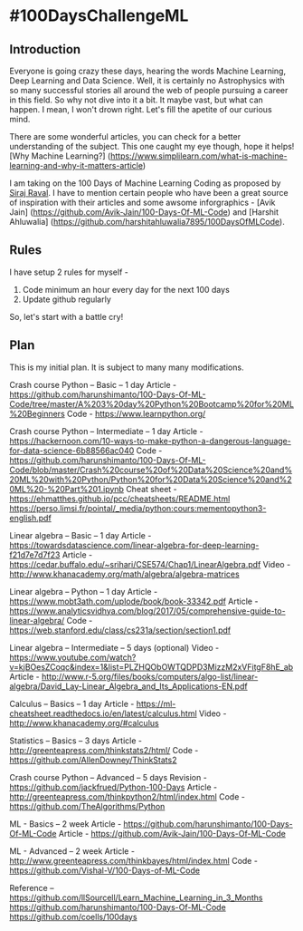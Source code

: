 # #100DaysChallengeML

## Introduction
Everyone is going crazy these days, hearing the words Machine Learning, Deep Learning and Data Science. Well, it is certainly no Astrophysics with so many successful stories all around the web of people pursuing a career in this field. So why not dive into it a bit. It maybe vast, but what can happen. I mean, I won't drown right. Let's fill the apetite of our curious mind.

There are some wonderful articles, you can check for a better understanding of the subject. This one caught my eye though, hope it helps! [Why Machine Learning?] (https://www.simplilearn.com/what-is-machine-learning-and-why-it-matters-article)


I am taking on the 100 Days of Machine Learning Coding as proposed by [Siraj Raval](https://github.com/llSourcell). I have to mention certain people who have been a great source of inspiration with their articles and some awsome inforgraphics - [Avik Jain] (https://github.com/Avik-Jain/100-Days-Of-ML-Code) and [Harshit Ahluwalia] (https://github.com/harshitahluwalia7895/100DaysOfMLCode).

## Rules
I have setup 2 rules for myself - 
1. Code minimum an hour every day for the next 100 days
2. Update github regularly

So, let's start with a battle cry!

## Plan
This is my initial plan. It is subject to many many modifications.

Crash course Python – Basic – 1 day
Article - https://github.com/harunshimanto/100-Days-Of-ML-Code/tree/master/A%203%20day%20Python%20Bootcamp%20for%20ML%20Beginners
Code - https://www.learnpython.org/

Crash course Python – Intermediate – 1 day
Article - https://hackernoon.com/10-ways-to-make-python-a-dangerous-language-for-data-science-6b88566ac040
Code - https://github.com/harunshimanto/100-Days-Of-ML-Code/blob/master/Crash%20course%20of%20Data%20Science%20and%20ML%20with%20Python/Python%20for%20Data%20Science%20and%20ML%20-%20Part%201.ipynb
Cheat sheet - https://ehmatthes.github.io/pcc/cheatsheets/README.html
https://perso.limsi.fr/pointal/_media/python:cours:mementopython3-english.pdf

Linear algebra – Basic – 1 day
Article - https://towardsdatascience.com/linear-algebra-for-deep-learning-f21d7e7d7f23
Article - https://cedar.buffalo.edu/~srihari/CSE574/Chap1/LinearAlgebra.pdf
Video - http://www.khanacademy.org/math/algebra/algebra-matrices

Linear algebra – Python – 1 day
Article - https://www.mobt3ath.com/uplode/book/book-33342.pdf
Article - https://www.analyticsvidhya.com/blog/2017/05/comprehensive-guide-to-linear-algebra/
Code - https://web.stanford.edu/class/cs231a/section/section1.pdf

Linear algebra – Intermediate – 5 days (optional)
Video - https://www.youtube.com/watch?v=kjBOesZCoqc&index=1&list=PLZHQObOWTQDPD3MizzM2xVFitgF8hE_ab
Article - http://www.r-5.org/files/books/computers/algo-list/linear-algebra/David_Lay-Linear_Algebra_and_Its_Applications-EN.pdf

Calculus – Basics – 1 day
Article - https://ml-cheatsheet.readthedocs.io/en/latest/calculus.html
Video - http://www.khanacademy.org/#calculus

Statistics – Basics – 3 days
Article - http://greenteapress.com/thinkstats2/html/
Code - https://github.com/AllenDowney/ThinkStats2

Crash course Python – Advanced – 5 days
Revision - https://github.com/jackfrued/Python-100-Days
Article - http://greenteapress.com/thinkpython2/html/index.html
Code - https://github.com/TheAlgorithms/Python

ML - Basics – 2 week
Article - https://github.com/harunshimanto/100-Days-Of-ML-Code
Article - https://github.com/Avik-Jain/100-Days-Of-ML-Code

ML - Advanced – 2 week
Article - http://www.greenteapress.com/thinkbayes/html/index.html
Code - https://github.com/Vishal-V/100-Days-of-ML-Code


Reference – 
https://github.com/llSourcell/Learn_Machine_Learning_in_3_Months
https://github.com/harunshimanto/100-Days-Of-ML-Code
https://github.com/coells/100days
